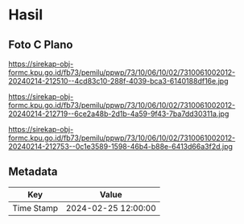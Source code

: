 # Hasil

## Foto C Plano

https://sirekap-obj-formc.kpu.go.id/fb73/pemilu/ppwp/73/10/06/10/02/7310061002012-20240214-212510--4cd83c10-288f-4039-bca3-6140188df16e.jpg

https://sirekap-obj-formc.kpu.go.id/fb73/pemilu/ppwp/73/10/06/10/02/7310061002012-20240214-212719--6ce2a48b-2d1b-4a59-9f43-7ba7dd30311a.jpg

https://sirekap-obj-formc.kpu.go.id/fb73/pemilu/ppwp/73/10/06/10/02/7310061002012-20240214-212753--0c1e3589-1598-46b4-b88e-6413d66a3f2d.jpg


## Metadata

| Key        | Value               |
| ---------- | ------------------- |
| Time Stamp | 2024-02-25 12:00:00 |



